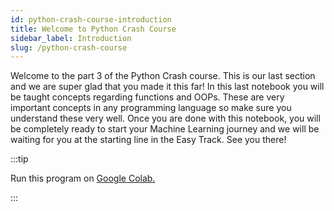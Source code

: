 ```yaml
---
id: python-crash-course-introduction
title: Welcome to Python Crash Course
sidebar_label: Introduction
slug: /python-crash-course
---
```


Welcome to the part 3 of the Python Crash course. This is our last section and we are super glad that you made it this far! In this last notebook you will be taught concepts regarding functions and OOPs. These are very important concepts in any programming language so make sure you understand these very well. Once you are done with this notebook, you will be completely ready to start your Machine Learning journey and we will be waiting for you at the starting line in the Easy Track. See you there!


:::tip

Run this program on <a href='https://colab.research.google.com/drive/1jt5jBMIN2Ghb4McTm7wzpXo7ScZDCVlK?usp=sharing'>Google Colab.</a>

:::